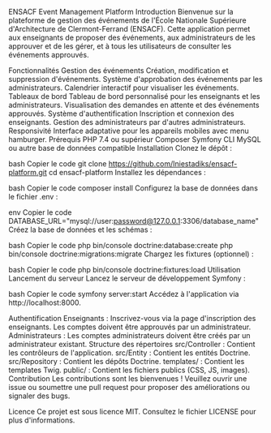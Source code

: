 ENSACF Event Management Platform
Introduction
Bienvenue sur la plateforme de gestion des événements de l'École Nationale Supérieure d'Architecture de Clermont-Ferrand (ENSACF). Cette application permet aux enseignants de proposer des événements, aux administrateurs de les approuver et de les gérer, et à tous les utilisateurs de consulter les événements approuvés.

Fonctionnalités
Gestion des événements
Création, modification et suppression d'événements.
Système d'approbation des événements par les administrateurs.
Calendrier interactif pour visualiser les événements.
Tableaux de bord
Tableau de bord personnalisé pour les enseignants et les administrateurs.
Visualisation des demandes en attente et des événements approuvés.
Système d'authentification
Inscription et connexion des enseignants.
Gestion des administrateurs par d'autres administrateurs.
Responsivité
Interface adaptative pour les appareils mobiles avec menu hamburger.
Prérequis
PHP 7.4 ou supérieur
Composer
Symfony CLI
MySQL ou autre base de données compatible
Installation
Clonez le dépôt :

bash
Copier le code
git clone https://github.com/Iniestadiks/ensacf-platform.git
cd ensacf-platform
Installez les dépendances :

bash
Copier le code
composer install
Configurez la base de données dans le fichier .env :

env
Copier le code
DATABASE_URL="mysql://user:password@127.0.0.1:3306/database_name"
Créez la base de données et les schémas :

bash
Copier le code
php bin/console doctrine:database:create
php bin/console doctrine:migrations:migrate
Chargez les fixtures (optionnel) :

bash
Copier le code
php bin/console doctrine:fixtures:load
Utilisation
Lancement du serveur
Lancez le serveur de développement Symfony :

bash
Copier le code
symfony server:start
Accédez à l'application via http://localhost:8000.

Authentification
Enseignants : Inscrivez-vous via la page d'inscription des enseignants. Les comptes doivent être approuvés par un administrateur.
Administrateurs : Les comptes administrateurs doivent être créés par un administrateur existant.
Structure des répertoires
src/Controller : Contient les contrôleurs de l'application.
src/Entity : Contient les entités Doctrine.
src/Repository : Contient les dépôts Doctrine.
templates/ : Contient les templates Twig.
public/ : Contient les fichiers publics (CSS, JS, images).
Contribution
Les contributions sont les bienvenues ! Veuillez ouvrir une issue ou soumettre une pull request pour proposer des améliorations ou signaler des bugs.

Licence
Ce projet est sous licence MIT. Consultez le fichier LICENSE pour plus d'informations.
